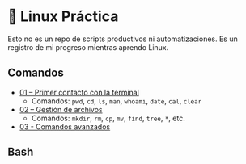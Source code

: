# 🐧 Linux Práctica  

Esto no es un repo de scripts productivos ni automatizaciones. Es un registro de mi progreso mientras aprendo Linux.

## Comandos

- [01 – Primer contacto con la terminal](01%20-%20Primer%20contacto%20con%20la%20terminal.md)
	- Comandos: `pwd`, `cd`, `ls`, `man`, `whoami`, `date`, `cal`, `clear`
- [02 – Gestión de archivos](02%20-%20Gestión%20de%20archivos.md)
	- Comandos: `mkdir`, `rm`, `cp`, `mv`, `find`, `tree`, `*`, etc.
- [03 - Comandos avanzados](03%20-%20Comandos%20avanzados.md)

## Bash
